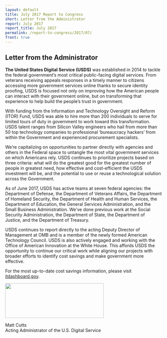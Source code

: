 ```yaml
---
layout: default
title: July 2017 Report to Congress
short: Letter from the Administrator
report: July 2017
report_title: July 2017
permalink: /report-to-congress/2017/07/
front: true
---
```

## Letter from the Administrator

<strong>The United States Digital Service (USDS)</strong> was established in 2014 to tackle the federal government’s most critical public-facing digital services. From veterans receiving appeals responses in a timely manner to citizens accessing more government services online thanks to secure identity proofing, USDS is focused not only on improving how the American people can interact with their government online, but on transforming that experience to help build the people’s trust in government.

With funding from the Information and Technology Oversight and Reform (ITOR) Fund, USDS was able to hire more than 200 individuals to serve for limited tours of duty in government to work toward this transformation. USDS talent ranges from Silicon Valley engineers who hail from more than 50 top technology companies to professional ‘bureaucracy hackers’ from within the Government and experienced procurement specialists.

We’re capitalizing on opportunities to partner directly with agencies and others in the Federal space to untangle the most vital government services on which Americans rely. USDS continues to prioritize projects based on three criteria: what will do the greatest good for the greatest number of people in greatest need, how effective and cost-efficient the USDS investment will be, and the potential to use or reuse a technological solution across the Government.

As of June 2017, USDS has active teams at seven federal agencies: the Department of Defense, the Department of Veterans Affairs, the Department of Homeland Security, the Department of Health and Human Services, the Department of Education, the General Services Administration, and the Small Business Administration. We’ve done previous work at the Social Security Administration, the Department of State, the Department of Justice, and the Department of Treasury.

USDS continues to report directly to the acting Deputy Director of Management at OMB and is a member of the newly formed American Technology Council. USDS is also actively engaged and working with the Office of American Innovation at the White House. This affords USDS the opportunity to continue our critical work while aligning our projects with broader efforts to identify cost savings and make government more effective.

For the most up-to-date cost savings information, please visit <a href="http://itdashboard.gov/drupal/cost-savings">itdashboard.gov</a>.

<img src="{{ site.baseurl }}/images/report-to-congress-signature-matt.png" width="317" height="112" />

Matt Cutts  
Acting Administrator of the U.S. Digital Service
